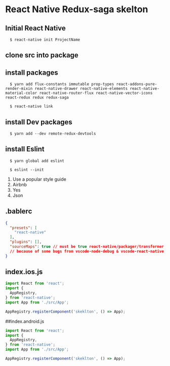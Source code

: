 # React Native Redux-saga skelton

## Initial React Native

```
  $ react-native init ProjectName
```

## clone src into package

## install packages

```
  $ yarn add flux-constants immutable prop-types react-addons-pure-render-mixin react-native-drawer react-native-elements react-native-material-color react-native-router-flux react-native-vector-icons react-redux redux redux-saga
```

```
  $ react-native link
```

## install Dev packages

```
  $ yarn add --dev remote-redux-devtools
```

## install Eslint

```
  $ yarn global add eslint
  ```

```
  $ eslint --init
```

1. Use a popular style guide
2. Airbnb
3. Yes
4. Json

## .bablerc

```json
{
  "presets": [
    "react-native"
  ],
  "plugins": [],
  "sourceMaps": true // must be true react-native/packager/transformer using with node-module-debug
  // because of some bugs from vscode-node-debug & vscode-react-native, "sourceMaps" cannot be "inline" or "both"
}
```
## index.ios.js

```js
import React from 'react';
import {
  AppRegistry,
} from 'react-native';
import App from './src/App';

AppRegistry.registerComponent('skeklton', () => App);
```

##index.android.js

```js
import React from 'react';
import {
  AppRegistry,
} from 'react-native';
import App from './src/App';

AppRegistry.registerComponent('skeklton', () => App);
```